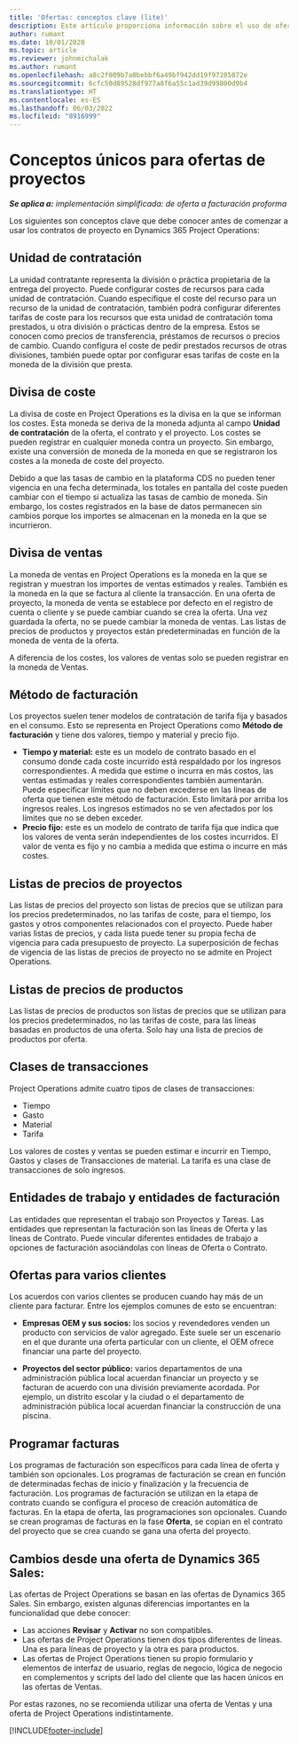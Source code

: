 ```yaml
---
title: 'Ofertas: conceptos clave (lite)'
description: Este artículo proporciona información sobre el uso de ofertas de proyecto en Project Operations.
author: rumant
ms.date: 10/01/2020
ms.topic: article
ms.reviewer: johnmichalak
ms.author: rumant
ms.openlocfilehash: a8c2f009b7a0bebbf6a49bf942dd19f97205072e
ms.sourcegitcommit: 6cfc50d89528df977a8f6a55c1ad39d99800d9b4
ms.translationtype: HT
ms.contentlocale: es-ES
ms.lasthandoff: 06/03/2022
ms.locfileid: "8916999"
---
```

# <a name="concepts-unique-to-project-quotes"></a>Conceptos únicos para ofertas de proyectos

_**Se aplica a:** implementación simplificada: de oferta a facturación proforma_


Los siguientes son conceptos clave que debe conocer antes de comenzar a usar los contratos de proyecto en Dynamics 365 Project Operations:

## <a name="contracting-unit"></a>Unidad de contratación

La unidad contratante representa la división o práctica propietaria de la entrega del proyecto. Puede configurar costes de recursos para cada unidad de contratación. Cuando especifique el coste del recurso para un recurso de la unidad de contratación, también podrá configurar diferentes tarifas de coste para los recursos que esta unidad de contratación toma prestados, u otra división o prácticas dentro de la empresa. Estos se conocen como precios de transferencia, préstamos de recursos o precios de cambio. Cuando configura el coste de pedir prestados recursos de otras divisiones, también puede optar por configurar esas tarifas de coste en la moneda de la división que presta.

## <a name="cost-currency"></a>Divisa de coste

La divisa de coste en Project Operations es la divisa en la que se informan los costes. Esta moneda se deriva de la moneda adjunta al campo **Unidad de contratación** de la oferta, el contrato y el proyecto. Los costes se pueden registrar en cualquier moneda contra un proyecto. Sin embargo, existe una conversión de moneda de la moneda en que se registraron los costes a la moneda de coste del proyecto.

Debido a que las tasas de cambio en la plataforma CDS no pueden tener vigencia en una fecha determinada, los totales en pantalla del coste pueden cambiar con el tiempo si actualiza las tasas de cambio de moneda. Sin embargo, los costes registrados en la base de datos permanecen sin cambios porque los importes se almacenan en la moneda en la que se incurrieron.

## <a name="sales-currency"></a>Divisa de ventas

La moneda de ventas en Project Operations es la moneda en la que se registran y muestran los importes de ventas estimados y reales. También es la moneda en la que se factura al cliente la transacción. En una oferta de proyecto, la moneda de venta se establece por defecto en el registro de cuenta o cliente y se puede cambiar cuando se crea la oferta. Una vez guardada la oferta, no se puede cambiar la moneda de ventas. Las listas de precios de productos y proyectos están predeterminadas en función de la moneda de venta de la oferta.

A diferencia de los costes, los valores de ventas solo se pueden registrar en la moneda de Ventas.

## <a name="billing-method"></a>Método de facturación

Los proyectos suelen tener modelos de contratación de tarifa fija y basados en el consumo. Esto se representa en Project Operations como **Método de facturación** y tiene dos valores, tiempo y material y precio fijo.

- **Tiempo y material:** este es un modelo de contrato basado en el consumo donde cada coste incurrido está respaldado por los ingresos correspondientes. A medida que estime o incurra en más costos, las ventas estimadas y reales correspondientes también aumentarán. Puede especificar límites que no deben excederse en las líneas de oferta que tienen este método de facturación. Esto limitará por arriba los ingresos reales. Los ingresos estimados no se ven afectados por los límites que no se deben exceder.
- **Precio fijo:** este es un modelo de contrato de tarifa fija que indica que los valores de venta serán independientes de los costes incurridos. El valor de venta es fijo y no cambia a medida que estima o incurre en más costes.

## <a name="project-price-lists"></a>Listas de precios de proyectos

Las listas de precios del proyecto son listas de precios que se utilizan para los precios predeterminados, no las tarifas de coste, para el tiempo, los gastos y otros componentes relacionados con el proyecto. Puede haber varias listas de precios, y cada lista puede tener su propia fecha de vigencia para cada presupuesto de proyecto. La superposición de fechas de vigencia de las listas de precios de proyecto no se admite en Project Operations.

## <a name="product-price-lists"></a>Listas de precios de productos

Las listas de precios de productos son listas de precios que se utilizan para los precios predeterminados, no las tarifas de coste, para las líneas basadas en productos de una oferta. Solo hay una lista de precios de productos por oferta.

## <a name="transaction-classes"></a>Clases de transacciones

Project Operations admite cuatro tipos de clases de transacciones:

- Tiempo
- Gasto
- Material
- Tarifa

Los valores de costes y ventas se pueden estimar e incurrir en Tiempo, Gastos y clases de Transacciones de material. La tarifa es una clase de transacciones de solo ingresos.

## <a name="work-entities-and-billing-entities"></a>Entidades de trabajo y entidades de facturación

Las entidades que representan el trabajo son Proyectos y Tareas. Las entidades que representan la facturación son las líneas de Oferta y las líneas de Contrato. Puede vincular diferentes entidades de trabajo a opciones de facturación asociándolas con líneas de Oferta o Contrato.

## <a name="multi-customer-deals"></a>Ofertas para varios clientes

Los acuerdos con varios clientes se producen cuando hay más de un cliente para facturar. Entre los ejemplos comunes de esto se encuentran:

- **Empresas OEM y sus socios:** los socios y revendedores venden un producto con servicios de valor agregado. Este suele ser un escenario en el que durante una oferta particular con un cliente, el OEM ofrece financiar una parte del proyecto. 

- **Proyectos del sector público:** varios departamentos de una administración pública local acuerdan financiar un proyecto y se facturan de acuerdo con una división previamente acordada. Por ejemplo, un distrito escolar y la ciudad o el departamento de administración pública local acuerdan financiar la construcción de una piscina.

## <a name="invoice-schedules"></a>Programar facturas

Los programas de facturación son específicos para cada línea de oferta y también son opcionales. Los programas de facturación se crean en función de determinadas fechas de inicio y finalización y la frecuencia de facturación. Los programas de facturación se utilizan en la etapa de contrato cuando se configura el proceso de creación automática de facturas. En la etapa de oferta, las programaciones son opcionales. Cuando se crean programas de facturas en la fase **Oferta**, se copian en el contrato del proyecto que se crea cuando se gana una oferta del proyecto.

## <a name="changes-from-dynamics-365-sales-quote"></a>Cambios desde una oferta de Dynamics 365 Sales:

Las ofertas de Project Operations se basan en las ofertas de Dynamics 365 Sales. Sin embargo, existen algunas diferencias importantes en la funcionalidad que debe conocer:

- Las acciones **Revisar** y **Activar** no son compatibles.
- Las ofertas de Project Operations tienen dos tipos diferentes de líneas. Una es para líneas de proyecto y la otra es para productos.
- Las ofertas de Project Operations tienen su propio formulario y elementos de interfaz de usuario, reglas de negocio, lógica de negocio en complementos y scripts del lado del cliente que las hacen únicos en las ofertas de Ventas.

Por estas razones, no se recomienda utilizar una oferta de Ventas y una oferta de Project Operations indistintamente.


[!INCLUDE[footer-include](../../includes/footer-banner.md)]
